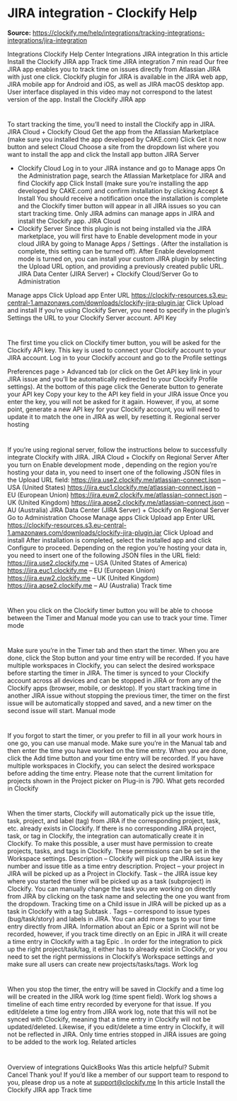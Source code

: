 # JIRA integration - Clockify Help

**Source:** https://clockify.me/help/integrations/tracking-integrations-integrations/jira-integration

Integrations
Clockify Help Center
Integrations
JIRA integration
In this article
Install the Clockify JIRA app
Track time
JIRA integration
7 min read
Our free JIRA app enables you to track time on issues directly from Atlassian JIRA with just one click.
Clockify plugin for JIRA is available in the JIRA web app, JIRA mobile app for Android and iOS, as well as JIRA macOS desktop app.
User interface displayed in this video may not correspond to the latest version of the app.
Install the Clockify JIRA app
#
To start tracking the time, you’ll need to install the Clockify app in JIRA.
JIRA Cloud + Clockify Cloud
Get the app
from the Atlassian Marketplace (make sure you installed the app developed by CAKE.com)
Click
Get it now
button and select
Cloud
Choose a site from the dropdown list where you want to install the app and click the
Install app
button
JIRA
Server
+ Clockify
Cloud
Log in to your JIRA instance and go to
Manage apps
On the Administration page, search the Atlassian Marketplace for JIRA and find Clockify app
Click
Install
(make sure you’re installing the app developed by CAKE.com) and confirm installation by clicking
Accept & Install
You should receive a notification once the installation is complete and the Clockify timer button will appear in all JIRA issues so you can start tracking time.
Only JIRA admins can manage apps in JIRA and install the Clockify app.
JIRA
Cloud
+ Clockify
Server
Since this plugin is not being installed via the JIRA marketplace, you will first have to
Enable development mode
in your cloud JIRA by going to
Manage Apps
/
Settings
. (After the installation is complete, this setting can be turned off).
After
Enable development mode
is turned on, you can install your custom JIRA plugin by selecting the
Upload URL
option, and providing a previously created public URL.
JIRA Data Center (JIRA Server) + Clockify Cloud/Server
Go to
Administration
>
Manage apps
Click
Upload app
Enter URL https://clockify-resources.s3.eu-central-1.amazonaws.com/downloads/clockify-jira-plugin.jar
Click
Upload
and install
If you’re using Clockify Server, you need to specify in the plugin’s Settings the URL to your Clockify Server account.
API Key
#
The first time you click on Clockify timer button, you will be asked for the Clockify API key. This key is used to connect your Clockify account to your JIRA account.
Log in to your Clockify account and go to the
Profile settings
>
Preferences
page >
Advanced
tab (or click on the
Get API key
link in your JIRA issue and you’ll be automatically redirected to your Clockify Profile settings).
At the bottom of this page click the
Generate
button to generate your API key
Copy your key to the API key field in your JIRA issue
Once you enter the key, you will not be asked for it again. However, if you, at some point, generate a new API key for your Clockify account, you will need to update it to match the one in JIRA as well, by resetting it.
Regional server hosting
#
If you’re using regional server, follow the instructions below to successfully integrate Clockify with JIRA.
JIRA
Cloud
+
Clockify on Regional Server
After you turn on
Enable development mode
, depending on the region you’re hosting your data in, you need to insert one of the following JSON files in the
Upload URL
field:
https://jira.use2.clockify.me/atlassian-connect.json
– USA (United States)
https://jira.euc1.clockify.me/atlassian-connect.json
– EU (European Union)
https://jira.euw2.clockify.me/atlassian-connect.json
– UK (United Kingdom)
https://jira.apse2.clockify.me/atlassian-connect.json
– AU (Australia)
JIRA Data Center (JIRA Server) + Clockify on Regional Server
Go to
Administration
Choose
Manage apps
Click
Upload app
Enter URL https://clockify-resources.s3.eu-central-1.amazonaws.com/downloads/clockify-jira-plugin.jar
Click
Upload
and install
After installation is completed, select the installed app and click
Configure
to proceed.
Depending on the region you’re hosting your data in, you need to insert one of the following JSON files in the URL field:
https://jira.use2.clockify.me
– USA (United States of America)
https://jira.euc1.clockify.me
– EU (European Union)
https://jira.euw2.clockify.me
– UK (United Kingdom)
https://jira.apse2.clockify.me
– AU (Australia)
Track time
#
When you click on the Clockify timer button you will be able to choose between the Timer and Manual mode you can use to track your time.
Timer mode
#
Make sure you’re in the Timer tab and then start the timer.  When you are done, click the
Stop
button and your time entry will be recorded.
If you have multiple workspaces in Clockify, you can select the desired workspace before starting the timer in JIRA.
The timer is synced to your Clockify account across all devices and can be stopped in JIRA or from any of the Clockify apps (browser, mobile, or desktop).
If you start tracking time in another JIRA issue without stopping the previous timer, the timer on the first issue will be automatically stopped and saved, and a new timer on the second issue will start.
Manual mode
#
If you forgot to start the timer, or you prefer to fill in all your work hours in one go, you can use manual mode.
Make sure you’re in the Manual tab and then enter the time you have worked on the time entry. When you are done, click the Add time button and your time entry will be recorded.
If you have multiple workspaces in Clockify, you can select the desired workspace before adding the time entry.
Please note that the current limitation for projects shown in the Project picker on Plug-in is 790.
What gets recorded in Clockify
#
When the timer starts, Clockify will automatically pick up the issue title, task, project, and label (tag) from JIRA if the corresponding project, task, etc. already exists in Clockify.
If there is no corresponding JIRA project, task, or tag in Clockify, the integration can automatically create it in Clockify. To make this possible, a user must have permission to create projects, tasks, and tags in Clockify. These permissions can be set in the Workspace settings.
Description –
Clockify will pick up the JIRA issue key number and issue title as a time entry description.
Project –
your project in JIRA will be picked up as a Project in Clockify.
Task –
the JIRA issue key where you started the timer will be picked up as a task (subproject) in Clockify. You can manually change the task you are working on directly from JIRA by clicking on the task name and selecting the one you want from the dropdown.
Tracking time on a Child issue in JIRA will be picked up as a task in Clockify with a tag
Subtask
.
Tags
– correspond to issue types (bug/task/story) and labels in JIRA. You can add more tags to your time entry directly from JIRA.
Information about an Epic or a Sprint will not be recorded, however, if you track time directly on an Epic in JIRA it will create a time entry in Clockify with a tag
Epic
.
In order for the integration to pick up the right project/task/tag, it either has to already exist in Clockify, or you need to set the right permissions in Clockify’s Workspace settings and make sure all users can create new projects/tasks/tags.
Work log
#
When you stop the timer, the entry will be saved in Clockify and a time log will be created in the JIRA work log (time spent field). Work log shows a timeline of each time entry recorded by everyone for that issue.
If you edit/delete a time log entry from JIRA work log, note that this will not be synced with Clockify, meaning that a time entry in Clockify will not be updated/deleted. Likewise, if you edit/delete a time entry in Clockify, it will not be reflected in JIRA.
Only time entries
stopped in JIRA issues
are going to be added to the work log.
Related articles
#
Overview of integrations
QuickBooks
Was this article helpful?
Submit
Cancel
Thank you! If you’d like a member of our support team to respond to you, please drop us a note at support@clockify.me
In this article
Install the Clockify JIRA app
Track time